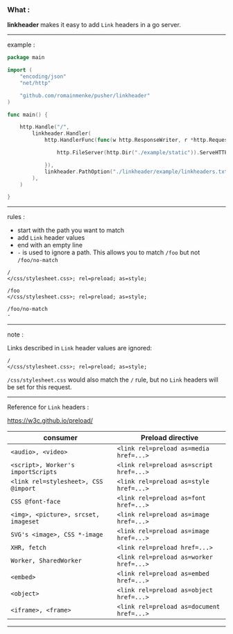 
### What :

**linkheader** makes it easy to add `Link` headers in a go server.

---

example :

```go
package main

import (
	"encoding/json"
	"net/http"

	"github.com/romainmenke/pusher/linkheader"
)

func main() {

	http.Handle("/",
		linkheader.Handler(
			http.HandlerFunc(func(w http.ResponseWriter, r *http.Request) {

				http.FileServer(http.Dir("./example/static")).ServeHTTP(w, r)

			}),
			linkheader.PathOption("./linkheader/example/linkheaders.txt"),
		),
	)

}
```

---

rules :

- start with the path you want to match
- add `Link` header values
- end with an empty line
- `-` is used to ignore a path. This allows you to match `/foo` but not `/foo/no-match`

```
/
</css/stylesheet.css>; rel=preload; as=style;

/foo
</css/stylesheet.css>; rel=preload; as=style;

/foo/no-match
-
```

---

note :

Links described in `Link` header values are ignored:

```
/
</css/stylesheet.css>; rel=preload; as=style;
```

`/css/stylesheet.css` would also match the `/` rule, but no `Link` headers will be set for this request.

---

Reference for `Link` headers :

https://w3c.github.io/preload/

| consumer | Preload directive |
|----------|-------------------|
| `<audio>, <video>` | `<link rel=preload as=media href=...>` |
| `<script>, Worker's importScripts` | `<link rel=preload as=script href=...>` |
| `<link rel=stylesheet>, CSS @import` | `<link rel=preload as=style href=...>` |
| `CSS @font-face` | `<link rel=preload as=font href=...>` |
| `<img>, <picture>, srcset, imageset` | `<link rel=preload as=image href=...>` |
| `SVG's <image>, CSS *-image` | `<link rel=preload as=image href=...>` |
| `XHR, fetch` | `<link rel=preload href=...>` |
| `Worker, SharedWorker` | `<link rel=preload as=worker href=...>` |
| `<embed>` | `<link rel=preload as=embed href=...>` |
| `<object>` | `<link rel=preload as=object href=...>` |
| `<iframe>, <frame>` | `<link rel=preload as=document href=...>` |

---
